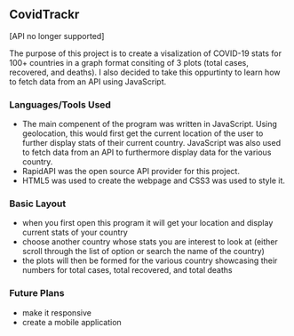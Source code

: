 ## CovidTrackr
[API no longer supported]

The purpose of this project is to create a visalization of COVID-19 stats for 100+ countries in a graph format consiting of 3 plots (total cases, recovered, and deaths). I also decided to take this oppurtinty to learn how to fetch data from an API using JavaScript. 

### Languages/Tools Used
- The main compenent of the program was written in JavaScript. Using geolocation, this would first get the current location of the user to further display stats of their current country. JavaScript was also used to fetch data from an API to furthermore display data for the various country.</br>
- RapidAPI was the open source API provider for this project.</br>
- HTML5 was used to create the webpage and CSS3 was used to style it.</br>


### Basic Layout
- when you first open this program it will get your location and display current stats of your country
- choose another country whose stats you are interest to look at (either scroll through the list of option or search the name of the country)
- the plots will then be formed for the various country showcasing their numbers for total cases, total recovered, and total deaths

### Future Plans
- make it responsive </br>
- create a mobile application </br>
